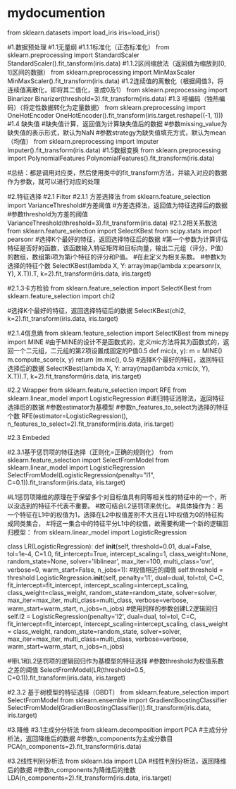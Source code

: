 # mydocumention
from sklearn.datasets import load_iris
iris=load_iris()

#1.数据预处理
#1.1无量纲
#1.1.1标准化（正态标准化）
from sklearn.preprocessing import StandardScaler
StandardScaler().fit_tansform(iris.data)
#1.1.2区间缩放法（返回值为缩放到[0, 1]区间的数据）
from sklearn.preprocessing import MinMaxScaler
MinMaxScaler().fit_transform(iris.data)
#1.2连续值的离散化（根据阈值3，将连续值离散化，即将其二值化，变成0及1）
from sklearn.preprocessing import Binarizer
Binarizer(threshold=3).fit_transform(iris.data)
#1.3 哑编码（独热编码）（将定性数据转化为定量数据）
from sklearn.preprocessing import OneHotEncoder
OneHotEncoder().fit_transform(iris.target.reshape((-1, 1)))
#1.4 缺失值
 #缺失值计算，返回值为计算缺失值后的数据
 #参数missing_value为缺失值的表示形式，默认为NaN
 #参数strategy为缺失值填充方式，默认为mean（均值）
from sklearn.preprocessing import Imputer
Imputer().fit_transform(iris.data)
#1.5数据变换
from sklearn.preprocessing import PolynomialFeatures
PolynomialFeatures().fit_transform(iris.data)

#总结：都是调用对应类，然后使用类中的fit_transform方法，并输入对应的数据作为参数，就可以进行对应的处理


#2.特征选择
#2.1 Filter
#2.1.1 方差选择法
from sklearn.feature_selection import VarianceThreshold#方差阈值
#方差选择法，返回值为特征选择后的数据
#参数threshold为方差的阈值
VarianceThreshold(threshold=3).fit_transform(iris.data)
#2.1.2相关系数法
from sklearn.feature_selection import SelectKBest
from scipy.stats import pearsonr
#选择K个最好的特征，返回选择特征后的数据
#第一个参数为计算评估特征是否好的函数，该函数输入特征矩阵和目标向量，输出二元组（评分，P值）的数组，数组第i项为第i个特征的评分和P值。
#在此定义为相关系数。
#参数k为选择的特征个数
SelectKBest(lambda X, Y: array(map(lambda x:pearsonr(x, Y), X.T)).T, k=2).fit_transform(iris.data, iris.target)

#2.1.3卡方检验
from sklearn.feature_selection import SelectKBest
from sklearn.feature_selection import chi2

#选择K个最好的特征，返回选择特征后的数据
SelectKBest(chi2, k=2).fit_transform(iris.data, iris.target)

#2.1.4信息熵
from sklearn.feature_selection import SelectKBest
from minepy import MINE
#由于MINE的设计不是函数式的，定义mic方法将其为函数式的，返回一个二元组，二元组的第2项设置成固定的P值0.5
def mic(x, y):
    m = MINE()
    m.compute_score(x, y)
    return (m.mic(), 0.5)
#选择K个最好的特征，返回特征选择后的数据
SelectKBest(lambda X, Y: array(map(lambda x:mic(x, Y), X.T)).T, k=2).fit_transform(iris.data, iris.target)

#2.2  Wrapper
from sklearn.feature_selection import RFE
from sklearn.linear_model import LogisticRegression
#递归特征消除法，返回特征选择后的数据
#参数estimator为基模型
#参数n_features_to_select为选择的特征个数
RFE(estimator=LogisticRegression(), n_features_to_select=2).fit_transform(iris.data, iris.target)

#2.3 Embeded

#2.3.1基于惩罚项的特征选择（正则化=正确的规则化）
from sklearn.feature_selection import SelectFromModel
from sklearn.linear_model import LogisticRegression
SelectFromModel(LogisticRegression(penalty="l1", C=0.1)).fit_transform(iris.data, iris.target)

#L1惩罚项降维的原理在于保留多个对目标值具有同等相关性的特征中的一个，所以没选到的特征不代表不重要。
#故可结合L2惩罚项来优化。
#具体操作为：若一个特征在L1中的权值为1，选择在L2中权值差别不大且在L1中权值为0的特征构成同类集合，
#将这一集合中的特征平分L1中的权值，故需要构建一个新的逻辑回归模型：
from sklearn.linear_model import LogisticRegression

class LR(LogisticRegression):
    def __init__(self, threshold=0.01, dual=False, tol=1e-4, C=1.0,
                 fit_intercept=True, intercept_scaling=1, class_weight=None,
                 random_state=None, solver='liblinear', max_iter=100,
                 multi_class='ovr', verbose=0, warm_start=False, n_jobs=1):
        #权值相近的阈值
        self.threshold = threshold
        LogisticRegression.__init__(self, penalty='l1', dual=dual, tol=tol, C=C,
                 fit_intercept=fit_intercept, intercept_scaling=intercept_scaling, class_weight=class_weight,
                 random_state=random_state, solver=solver, max_iter=max_iter,
                 multi_class=multi_class, verbose=verbose, warm_start=warm_start, n_jobs=n_jobs)
        #使用同样的参数创建L2逻辑回归
        self.l2 = LogisticRegression(penalty='l2', dual=dual, tol=tol, C=C, fit_intercept=fit_intercept,
                                      intercept_scaling=intercept_scaling, class_weight = class_weight,
                                      random_state=random_state, solver=solver, max_iter=max_iter,
                                      multi_class=multi_class, verbose=verbose, warm_start=warm_start, n_jobs=n_jobs)

#带L1和L2惩罚项的逻辑回归作为基模型的特征选择
#参数threshold为权值系数之差的阈值
SelectFromModel(LR(threshold=0.5, C=0.1)).fit_transform(iris.data, iris.target)

#2.3.2 基于树模型的特征选择（GBDT）
from sklearn.feature_selection import SelectFromModel
from sklearn.ensemble import GradientBoostingClassifier
SelectFromModel(GradientBoostingClassifier()).fit_transform(iris.data, iris.target)

#3.降维
#3.1主成分分析法
from sklearn.decomposition import PCA
#主成分分析法，返回降维后的数据
#参数n_components为主成分数目
PCA(n_components=2).fit_transform(iris.data)

#3.2线性判别分析法
from sklearn.lda import LDA
#线性判别分析法，返回降维后的数据
#参数n_components为降维后的维数
LDA(n_components=2).fit_transform(iris.data, iris.target)
